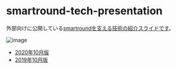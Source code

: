 # smartround-tech-presentation

外部向けに公開している[smartroundを支える技術の紹介スライドです](http://gitpitch.com/smartround/smartround-tech-presentation)。

![image](https://user-images.githubusercontent.com/5428401/66975603-fcb80a80-f0d9-11e9-9715-c715e435f683.png)

* [2020年10月版](https://gitpitch.com/smartround/smartround-tech-presentation/year-2020#/)
* [2019年10月版](https://gitpitch.com/smartround/smartround-tech-presentation/year-2019#/)
